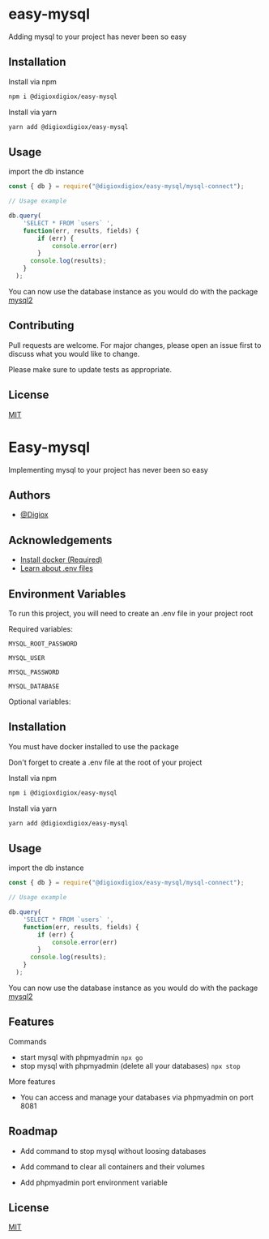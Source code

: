 # easy-mysql

Adding mysql to your project has never been so easy

## Installation

Install via npm


```bash
npm i @digioxdigiox/easy-mysql
```

Install via yarn

```bash
yarn add @digioxdigiox/easy-mysql
```

## Usage

import the db instance

```javascript
const { db } = require("@digioxdigiox/easy-mysql/mysql-connect");

// Usage example

db.query(
    'SELECT * FROM `users` ',
    function(err, results, fields) {
        if (err) {
            console.error(err)
        }
      console.log(results);
    }
  );
```


You can now use the database instance as you would do with the package [mysql2](https://www.npmjs.com/package/mysql2)

## Contributing
Pull requests are welcome. For major changes, please open an issue first to discuss what you would like to change.

Please make sure to update tests as appropriate.

## License
[MIT](https://choosealicense.com/licenses/mit/)




# Easy-mysql

Implementing mysql to your project has never been so easy


## Authors

- [@Digiox](https://www.github.com/Digiox)


## Acknowledgements

 - [Install docker (Required)](https://docs.docker.com/get-docker/)
 - [Learn about .env files](https://github.com/motdotla/dotenv)



## Environment Variables

To run this project, you will need to create an .env file in your project root

Required variables:

`MYSQL_ROOT_PASSWORD`

`MYSQL_USER`

`MYSQL_PASSWORD`

`MYSQL_DATABASE`


Optional variables:





## Installation

You must have docker installed to use the package

Don't forget to create a .env file at the root of your project

Install via npm


```bash
npm i @digioxdigiox/easy-mysql
```

Install via yarn

```bash
yarn add @digioxdigiox/easy-mysql
```

## Usage

import the db instance

```javascript
const { db } = require("@digioxdigiox/easy-mysql/mysql-connect");

// Usage example

db.query(
    'SELECT * FROM `users` ',
    function(err, results, fields) {
        if (err) {
            console.error(err)
        }
      console.log(results);
    }
  );
```


You can now use the database instance as you would do with the package [mysql2](https://www.npmjs.com/package/mysql2)


    
## Features

Commands

- start mysql with phpmyadmin 
`npx go`
- stop mysql with phpmyadmin (delete all your databases) 
`npx stop`

More features

- You can access and manage your databases via phpmyadmin on port 8081


## Roadmap

- Add command to stop mysql without loosing databases

- Add command to clear all containers and their volumes

- Add phpmyadmin port environment variable


## License

[MIT](https://github.com/Digiox/easy-mysql/blob/dev/LICENSE)

